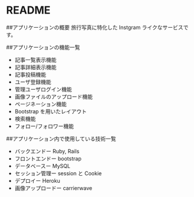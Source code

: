 # README

##アプリケーションの概要
旅行写真に特化した Instgram ライクなサービスです。

##アプリケーションの機能一覧

- 記事一覧表示機能
- 記事詳細表示機能
- 記事投稿機能
- ユーザ登録機能
- 管理ユーザログイン機能
- 画像ファイルのアップロード機能
- ページネーション機能
- Bootstrap を用いたレイアウト
- 検索機能
- フォロー/フォロワー機能

##アプリケーション内で使用している技術一覧

- バックエンドー Ruby, Rails
- フロントエンドー bootstrap
- データベースー MySQL
- セッション管理ー session と Cookie
- デプロイー Heroku
- 画像アップロードー carrierwave
